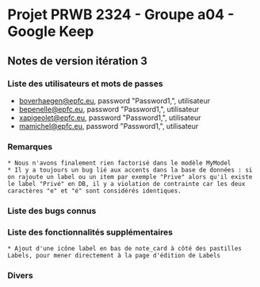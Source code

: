 # Projet PRWB 2324 - Groupe a04 - Google Keep

## Notes de version itération 3

### Liste des utilisateurs et mots de passes

  * boverhaegen@epfc.eu, password "Password1,", utilisateur
  * bepenelle@epfc.eu, password "Password1,", utilisateur
  * xapigeolet@epfc.eu, password "Password1,", utilisateur
  * mamichel@epfc.eu, password "Password1,", utilisateur
  
### Remarques

	* Nous n'avons finalement rien factorisé dans le modèle MyModel
    * Il y a toujours un bug lié aux accents dans la base de données : si on rajoute un label ou un item par exemple "Prive" alors qu'il existe le label "Privé" en DB, il y a violation de contrainte car les deux caractères "e" et "é" sont considérés identiques.

### Liste des bugs connus
    
	

### Liste des fonctionnalités supplémentaires
    
    * Ajout d'une icône label en bas de note_card à côté des pastilles Labels, pour mener directement à la page d'édition de Labels

### Divers
